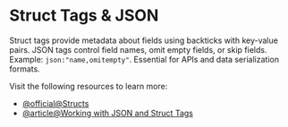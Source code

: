 # Struct Tags & JSON

Struct tags provide metadata about fields using backticks with key-value pairs. JSON tags control field names, omit empty fields, or skip fields. Example: `json:"name,omitempty"`. Essential for APIs and data serialization formats.

Visit the following resources to learn more:

- [@official@Structs](https://go.dev/wiki/Well-known-struct-tags)
- [@article@Working with JSON and Struct Tags](https://medium.com/@sanyamdubey28/working-with-json-and-struct-tags-in-go-0e6a7c4fc6b0)